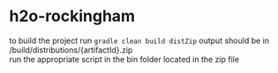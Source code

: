 # h2o-rockingham
to build the project run `gradle clean build distZip`
output should be in /build/distributions/{artifactId}.zip  
run the appropriate script in the bin folder located in the zip file  

